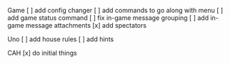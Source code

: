 Game
[ ] add config changer
[ ] add commands to go along with menu
[ ] add game status command
[ ] fix in-game message grouping
[ ] add in-game message attachments
[x] add spectators

Uno
[ ] add house rules
[ ] add hints

CAH
[x] do initial things
